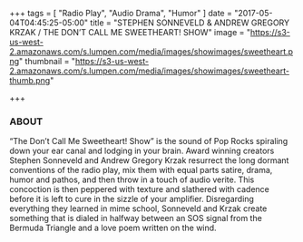 +++
tags = [ "Radio Play", "Audio Drama", "Humor" ]
date = "2017-05-04T04:45:25-05:00"
title = "STEPHEN SONNEVELD & ANDREW GREGORY KRZAK / THE DON’T CALL ME SWEETHEART! SHOW"
image = "https://s3-us-west-2.amazonaws.com/s.lumpen.com/media/images/showimages/sweetheart.png"
thumbnail = "https://s3-us-west-2.amazonaws.com/s.lumpen.com/media/images/showimages/sweetheart-thumb.png"

+++

### ABOUT

“The Don’t Call Me Sweetheart! Show” is the sound of Pop Rocks spiraling down your ear canal and lodging in your brain. Award winning creators Stephen Sonneveld and Andrew Gregory Krzak resurrect the long dormant conventions of the radio play, mix them with equal parts satire, drama, humor and pathos, and then throw in a touch of audio verite. This concoction is then peppered with texture and slathered with cadence before it is left to cure in the sizzle of your amplifier. Disregarding everything they learned in mime school, Sonneveld and Krzak create something that is dialed in halfway between an SOS signal from the Bermuda Triangle and a love poem written on the wind.
